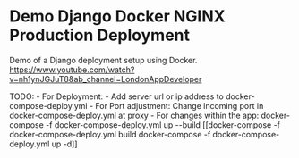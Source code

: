 # Demo Django Docker NGINX Production Deployment

Demo of a Django deployment setup using Docker.
https://www.youtube.com/watch?v=nh1ynJGJuT8&ab_channel=LondonAppDeveloper

TODO: 
	- For Deployment:
		- Add server url or ip address to docker-compose-deploy.yml
		- For Port adjustment: Change incoming port in docker-compose-deploy.yml at proxy
		- For changes within the app:
			docker-compose -f docker-compose-deploy.yml up --build
			[[docker-compose -f docker-compose-deploy.yml build
			docker-compose -f docker-compose-deploy.yml up -d]]
